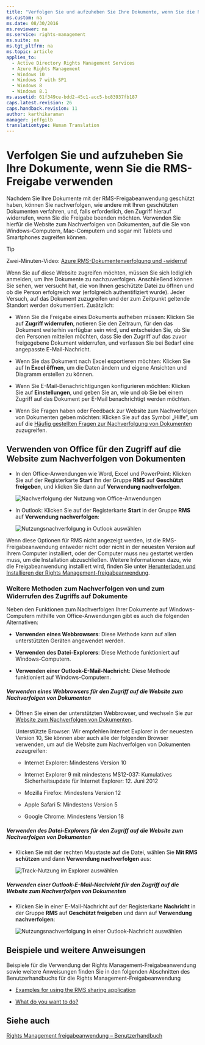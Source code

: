 ```yaml
---
title: "Verfolgen Sie und aufzuheben Sie Ihre Dokumente, wenn Sie die RMS-Freigabe verwenden"
ms.custom: na
ms.date: 08/30/2016
ms.reviewer: na
ms.service: rights-management
ms.suite: na
ms.tgt_pltfrm: na
ms.topic: article
applies_to: 
  - Active Directory Rights Management Services
  - Azure Rights Management
  - Windows 10
  - Windows 7 with SP1
  - Windows 8
  - Windows 8.1
ms.assetid: 61f349ce-bdd2-45c1-acc5-bc83937fb187
caps.latest.revision: 26
caps.handback.revision: 11
author: karthikaraman
manager: jeffgilb
translationtype: Human Translation
---
```

# Verfolgen Sie und aufzuheben Sie Ihre Dokumente, wenn Sie die RMS-Freigabe verwenden
Nachdem Sie Ihre Dokumente mit der RMS-Freigabeanwendung geschützt haben, können Sie nachverfolgen, wie andere mit Ihren geschützten Dokumenten verfahren, und, falls erforderlich, den Zugriff hierauf widerrufen, wenn Sie die Freigabe beenden möchten. Verwenden Sie hierfür die Website zum Nachverfolgen von Dokumenten, auf die Sie von Windows-Computern, Mac-Computern und sogar mit Tablets und Smartphones zugreifen können.

> [!TIP]
> Zwei-Minuten-Video: [Azure RMS-Dokumentenverfolgung und -widerruf](http://channel9.msdn.com/Series/Information-Protection/Azure-RMS-Document-Tracking-and-Revocation)

Wenn Sie auf diese Website zugreifen möchten, müssen Sie sich lediglich anmelden, um Ihre Dokumente zu nachzuverfolgen. Anschließend können Sie sehen, wer versucht hat, die von Ihnen geschützte Datei zu öffnen und ob die Person erfolgreich war (erfolgreich authentifiziert wurde). Jeder Versuch, auf das Dokument zuzugreifen und der zum Zeitpunkt geltende Standort werden dokumentiert. Zusätzlich:

-   Wenn Sie die Freigabe eines Dokuments aufheben müssen: Klicken Sie auf **Zugriff widerrufen**, notieren Sie den Zeitraum, für den das Dokument weiterhin verfügbar sein wird, und entscheiden Sie, ob Sie den Personen mitteilen möchten, dass Sie den Zugriff auf das zuvor freigegebene Dokument widerrufen, und verfassen Sie bei Bedarf eine angepasste E-Mail-Nachricht.

-   Wenn Sie das Dokument nach Excel exportieren möchten: Klicken Sie auf **In Excel öffnen**, um die Daten ändern und eigene Ansichten und Diagramm erstellen zu können.

-   Wenn Sie E-Mail-Benachrichtigungen konfigurieren möchten: Klicken Sie auf **Einstellungen**, und geben Sie an, wie und ob Sie bei einem Zugriff auf das Dokument per E-Mail benachrichtigt werden möchten.

-   Wenn Sie Fragen haben oder Feedback zur Website zum Nachverfolgen von Dokumenten geben möchten: Klicken Sie auf das Symbol „Hilfe“, um auf die [Häufig gestellten Fragen zur Nachverfolgung von Dokumenten](http://go.microsoft.com/fwlink/?LinkId=523977) zuzugreifen.

## Verwenden von Office für den Zugriff auf die Website zum Nachverfolgen von Dokumenten

-   In den Office-Anwendungen wie Word, Excel und PowerPoint: Klicken Sie auf der Registerkarte **Start** ihn der Gruppe **RMS** auf **Geschützt freigeben**, und klicken Sie dann auf **Verwendung nachverfolgen**.

    ![Nachverfolgung der Nutzung von Office-Anwendungen](../../ems/RMS_Client/media/ADRMS_MSRMSApp_OfficeToolbarTrackUsage.png "ADRMS_MSRMSApp_OfficeToolbarTrackUsage")

-   In Outlook: Klicken Sie auf der Registerkarte **Start** in der Gruppe **RMS** auf **Verwendung nachverfolgen**:

    ![Nutzungsnachverfolgung in Outlook auswählen](../../ems/RMS_Client/media/ADRMS_MSRMSApp_OutlookTrackUsage.png "ADRMS_MSRMSApp_OutlookTrackUsage")

Wenn diese Optionen für RMS nicht angezeigt werden, ist die RMS-Freigabeanwendung entweder nicht oder nicht in der neuesten Version auf Ihrem Computer installiert, oder der Computer muss neu gestartet werden muss, um die Installation abzuschließen. Weitere Informationen dazu, wie die Freigabeanwendung installiert wird, finden Sie unter [Herunterladen und Installieren der Rights Management-freigabeanwendung](../../ems/RMS_Client/Download-and-install-the-Rights-Management-sharing-application.md).

### Weitere Methoden zum Nachverfolgen von und zum Widerrufen des Zugriffs auf Dokumente
Neben den Funktionen zum Nachverfolgen Ihrer Dokumente auf Windows-Computern mithilfe von Office-Anwendungen gibt es auch die folgenden Alternativen:

-   **Verwenden eines Webbrowsers**: Diese Methode kann auf allen unterstützten Geräten angewendet werden.

-   **Verwenden des Datei-Explorers**: Diese Methode funktioniert auf Windows-Computern.

-   **Verwenden einer Outlook-E-Mail-Nachricht**: Diese Methode funktioniert auf Windows-Computern.

##### Verwenden eines Webbrowsers für den Zugriff auf die Website zum Nachverfolgen von Dokumenten

-   Öffnen Sie einen der unterstützten Webbrowser, und wechseln Sie zur [Website zum Nachverfolgen von Dokumenten](http://go.microsoft.com/fwlink/?LinkId=529562).

    Unterstützte Browser: Wir empfehlen Internet Explorer in der neuesten Version 10, Sie können aber auch alle der folgenden Browser verwenden, um auf die Website zum Nachverfolgen von Dokumenten zuzugreifen:

    -   Internet Explorer: Mindestens Version 10

    -   Internet Explorer 9 mit mindestens MS12-037: Kumulatives Sicherheitsupdate für Internet Explorer: 12. Juni 2012

    -   Mozilla Firefox: Mindestens Version 12

    -   Apple Safari 5: Mindestens Version 5

    -   Google Chrome: Mindestens Version 18

##### Verwenden des Datei-Explorers für den Zugriff auf die Website zum Nachverfolgen von Dokumenten

-   Klicken Sie mit der rechten Maustaste auf die Datei, wählen Sie **Mit RMS schützen** und dann **Verwendung nachverfolgen** aus:

    ![Track-Nutzung im Explorer auswählen](../../ems/RMS_Client/media/ADRMS_MSRMSApp_ExplorerTrackUsage.png "ADRMS_MSRMSApp_ExplorerTrackUsage")

##### Verwenden einer Outlook-E-Mail-Nachricht für den Zugriff auf die Website zum Nachverfolgen von Dokumenten

-   Klicken Sie in einer E-Mail-Nachricht auf der Registerkarte **Nachricht** in der Gruppe **RMS** auf **Geschützt freigeben** und dann auf **Verwendung nachverfolgen**:

    ![Nutzungsnachverfolgung in einer Outlook-Nachricht auswählen](../../ems/RMS_Client/media/ADRMS_MSRMSApp_OutlookMessageTrackUsage.png "ADRMS_MSRMSApp_OutlookMessageTrackUsage")

## Beispiele und weitere Anweisungen
Beispiele für die Verwendung der Rights Management-Freigabeanwendung sowie weitere Anweisungen finden Sie in den folgenden Abschnitten des Benutzerhandbuchs für die Rights Management-Freigabeanwendung

-   [Examples for using the RMS sharing application](../../ems/RMS_Client/Rights-Management-sharing-application-user-guide.md#BKMK_SharingExamples)

-   [What do you want to do?](../../ems/RMS_Client/Rights-Management-sharing-application-user-guide.md#BKMK_SharingInstructions)

## Siehe auch
[Rights Management freigabeanwendung – Benutzerhandbuch](../../ems/RMS_Client/Rights-Management-sharing-application-user-guide.md)

